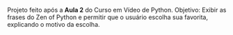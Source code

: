 Projeto feito após a **Aula 2** do Curso em Vídeo de Python.
Objetivo:
Exibir as frases do Zen of Python e permitir que o usuário escolha sua favorita, explicando o motivo da escolha.
